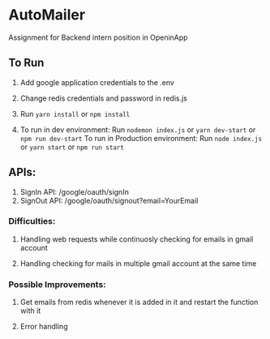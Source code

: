 # AutoMailer

Assignment for Backend intern position in OpeninApp

<!-- Installation Process -->

## To Run

1. Add google application credentials to the .env

2. Change redis credentials and password in redis.js

3. Run `yarn install` or `npm install`

4. To run in dev environment:
   Run `nodemon index.js` or `yarn dev-start` or `npm run dev-start`
   To run in Production environment:
   Run `node index.js` or `yarn start` or `npm run start`

## APIs:

1. SignIn API: /google/oauth/signIn
2. SignOut API: /google/oauth/signout?email=YourEmail

### Difficulties:

1. Handling web requests while continuosly checking for emails in gmail account

2. Handling checking for mails in multiple gmail account at the same time

### Possible Improvements:

1. Get emails from redis whenever it is added in it and restart the function with it

2. Error handling
